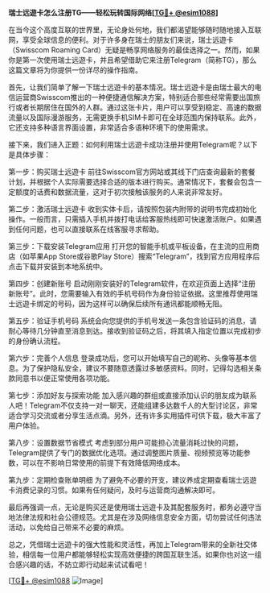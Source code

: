 **瑞士远遊卡怎么注册TG——轻松玩转国际网络[[TG💪+ @esim1088](https://t.me/s/esim1088)]**

在当今这个高度互联的世界里，无论身处何地，我们都渴望能够随时随地接入互联网，享受全球信息的便利。对于许多身在瑞士的朋友们来说，瑞士远遊卡（Swisscom Roaming Card）无疑是畅享网络服务的最佳选择之一。然而，如果你是第一次使用瑞士远遊卡，并且希望借助它来注册Telegram（简称TG），那么这篇文章将为你提供一份详尽的操作指南。

首先，让我们简单了解一下瑞士远遊卡的基本情况。瑞士远遊卡是由瑞士最大的电信运营商Swisscom推出的一种便捷通信解决方案，特别适合那些经常需要出国旅行或者长期居住在国外的人群。通过这张卡片，用户可以享受到稳定、高速的数据流量以及国际漫游服务，无需更换手机SIM卡即可在全球范围内保持联系。此外，它还支持多种语言界面设置，非常适合多语种环境下的使用需求。

接下来，我们进入正题：如何利用瑞士远遊卡成功注册并使用Telegram呢？以下是具体步骤：

第一步：购买瑞士远遊卡
前往Swisscom官方网站或其线下门店查询最新的套餐计划，并根据个人实际需要选择合适的版本进行购买。通常情况下，套餐会包含一定额度的话费和数据流量，这对于初次接触该服务的人来说非常友好。

第二步：激活瑞士远遊卡
收到实体卡后，请按照包装内附带的说明书完成初始化操作。一般而言，只需插入手机并拨打电话给客服热线即可快速激活账户。如果遇到任何问题，也可以直接联系在线客服寻求帮助。

第三步：下载安装Telegram应用
打开您的智能手机或平板设备，在主流的应用商店（如苹果App Store或谷歌Play Store）搜索“Telegram”，找到官方应用程序后点击下载并安装到本地系统中。

第四步：创建新账号
启动刚刚安装好的Telegram软件，在欢迎页面上选择“注册新账号”。此时，您需要输入有效的手机号码作为身份验证依据。这里推荐使用瑞士远遊卡绑定的号码，因为这样可以确保后续所有通讯都能顺畅无阻。

第五步：验证手机号码
系统会向您提供的手机号发送一条包含验证码的消息，请耐心等待几分钟直至消息到达。接收到验证码之后，将其填入指定位置以完成初步的身份确认流程。

第六步：完善个人信息
登录成功后，您可以开始填写自己的昵称、头像等基本信息。为了保护隐私安全，建议不要随意透露过多敏感资料。同时，记得勾选相关条款同意书以便正常使用各项功能。

第七步：添加好友与探索功能
加入感兴趣的群组或直接添加认识的朋友成为联系人吧！Telegram不仅支持一对一聊天，还能组建多达数千人的大型讨论区，非常适合学习交流或者分享生活点滴。另外，还有许多实用插件可供下载，极大丰富了用户体验。

第八步：设置数据节省模式
考虑到部分用户可能担心流量消耗过快的问题，Telegram提供了专门的数据优化选项。通过调整图片质量、视频预览等功能参数，可以在不影响日常使用的前提下有效降低网络成本。

第九步：定期检查账单明细
为了避免不必要的开支，建议养成定期查看瑞士远遊卡消费记录的习惯。如果有任何疑问，及时与运营商沟通解决即可。

最后再强调一点，无论是购买还是使用瑞士远遊卡及其配套服务时，都务必遵守当地法律法规和社会公德规范。尤其是在涉及网络信息安全方面，切勿尝试任何违法活动，以免给自己带来不必要的麻烦。

总之，凭借瑞士远遊卡的强大性能和灵活性，再加上Telegram带来的全新社交体验，相信每一位用户都能够轻松实现高效便捷的跨国互联生活。如果你也对这一组合感兴趣的话，不妨立即行动起来试试看吧！

[[TG💪+ @esim1088](https://t.me/s/esim1088) ![Image](https://i.postimg.cc/4NQfJmqS/Snipaste-2025-05-13-00-14-12.png)]